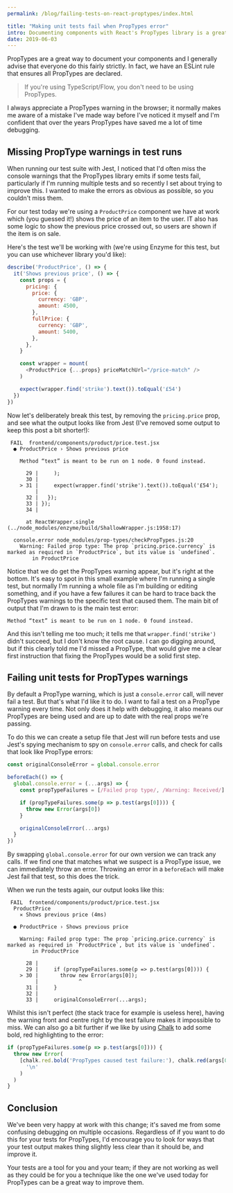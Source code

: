 ```yaml
---
permalink: /blog/failing-tests-on-react-proptypes/index.html

title: "Making unit tests fail when PropTypes error"
intro: Documenting components with React's PropTypes library is a great way to be notified when you've forgotten to pass a certain prop. Today we're going to see how we can leverage these to make our tests fail when our PropTypes are incorrect.
date: 2019-06-03
---
```


PropTypes are a great way to document your components and I generally advise
that everyone do this fairly strictly. In fact, we have an ESLint rule that
ensures all PropTypes are declared.

> If you're using TypeScript/Flow, you don't need to be using PropTypes.

I always appreciate a PropTypes warning in the browser; it normally makes me
aware of a mistake I've made way before I've noticed it myself and I'm confident
that over the years PropTypes have saved me a lot of time debugging.

## Missing PropType warnings in test runs

When running our test suite with Jest, I noticed that I'd often miss the console
warnings that the PropTypes library emits if some tests fail, particularly if
I'm running multiple tests and so recently I set about trying to improve this. I
wanted to make the errors as obvious as possible, so you couldn't miss them.

For our test today we're using a `ProductPrice` component we have at work which
(you guessed it!) shows the price of an item to the user. IT also has some logic
to show the previous price crossed out, so users are shown if the item is on
sale.

Here's the test we'll be working with (we're using Enzyme for this test, but you
can use whichever library you'd like):

```js
describe('ProductPrice', () => {
  it('Shows previous price', () => {
    const props = {
      pricing: {
        price: {
          currency: 'GBP',
          amount: 4500,
        },
        fullPrice: {
          currency: 'GBP',
          amount: 5400,
        },
      },
    }

    const wrapper = mount(
      <ProductPrice {...props} priceMatchUrl="/price-match" />
    )

    expect(wrapper.find('strike').text()).toEqual('£54')
  })
})
```

Now let's deliberately break this test, by removing the `pricing.price` prop,
and see what the output looks like from Jest (I've removed some output to keep
this post a bit shorter!):

```
 FAIL  frontend/components/product/price.test.jsx
  ● ProductPrice › Shows previous price

    Method “text” is meant to be run on 1 node. 0 found instead.

      29 |     );
      30 |
    > 31 |     expect(wrapper.find('strike').text()).toEqual('£54');
         |                                   ^
      32 |   });
      33 | });
      34 |

      at ReactWrapper.single (../node_modules/enzyme/build/ShallowWrapper.js:1958:17)

  console.error node_modules/prop-types/checkPropTypes.js:20
    Warning: Failed prop type: The prop `pricing.price.currency` is marked as required in `ProductPrice`, but its value is `undefined`.
        in ProductPrice
```

Notice that we do get the PropTypes warning appear, but it's right at the
bottom. It's easy to spot in this small example where I'm running a single test,
but normally I'm running a whole file as I'm building or editing something, and
if you have a few failures it can be hard to trace back the PropTypes warnings
to the specific test that caused them. The main bit of output that I'm drawn to
is the main test error:

```
Method “text” is meant to be run on 1 node. 0 found instead.
```

And this isn't telling me too much; it tells me that `wrapper.find('strike')`
didn't succeed, but I don't know the root cause. I can go digging around, but if
this clearly told me I'd missed a PropType, that would give me a clear first
instruction that fixing the PropTypes would be a solid first step.

## Failing unit tests for PropTypes warnings

By default a PropType warning, which is just a `console.error` call, will never
fail a test. But that's what I'd like it to do. I want to fail a test on a
PropType warning every time. Not only does it help with debugging, it also means
our PropTypes are being used and are up to date with the real props we're
passing.

To do this we can create a setup file that Jest will run before tests and use
Jest's spying mechanism to spy on `console.error` calls, and check for calls
that look like PropType errors:

```js
const originalConsoleError = global.console.error

beforeEach(() => {
  global.console.error = (...args) => {
    const propTypeFailures = [/Failed prop type/, /Warning: Received/]

    if (propTypeFailures.some(p => p.test(args[0]))) {
      throw new Error(args[0])
    }

    originalConsoleError(...args)
  }
})
```

By swapping `global.console.error` for our own version we can track any calls.
If we find one that matches what we suspect is a PropType issue, we can
immediately throw an error. Throwing an error in a `beforeEach` will make Jest
fail that test, so this does the trick.

When we run the tests again, our output looks like this:

```
 FAIL  frontend/components/product/price.test.jsx
  ProductPrice
    ✕ Shows previous price (4ms)

  ● ProductPrice › Shows previous price

    Warning: Failed prop type: The prop `pricing.price.currency` is marked as required in `ProductPrice`, but its value is `undefined`.
        in ProductPrice

      28 |
      29 |     if (propTypeFailures.some(p => p.test(args[0]))) {
    > 30 |       throw new Error(args[0]);
         |             ^
      31 |     }
      32 |
      33 |     originalConsoleError(...args);
```

Whilst this isn't perfect (the stack trace for example is useless here), having
the warning front and centre right by the test failure makes it impossible to
miss. We can also go a bit further if we like by using
[Chalk](https://www.npmjs.com/package/chalk) to add some bold, red highlighting
to the error:

```js
if (propTypeFailures.some(p => p.test(args[0]))) {
  throw new Error(
    [chalk.red.bold('PropTypes caused test failure:'), chalk.red(args[0])].join(
      '\n'
    )
  )
}
```

## Conclusion

We've been very happy at work with this change; it's saved me from some
confusing debugging on multiple occasions. Regardless of if you want to do this
for your tests for PropTypes, I'd encourage you to look for ways that your test
output makes thing slightly less clear than it should be, and improve it.

Your tests are a tool for you and your team; if they are not working as well as
they could be for you a technique like the one we've used today for PropTypes
can be a great way to improve them.
